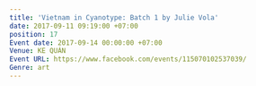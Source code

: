 ```yaml
---
title: 'Vietnam in Cyanotype: Batch 1 by Julie Vola'
date: 2017-09-11 09:19:00 +07:00
position: 17
Event date: 2017-09-14 00:00:00 +07:00
Venue: KE QUÁN
Event URL: https://www.facebook.com/events/115070102537039/
Genre: art
---
```


